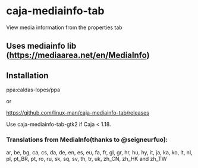 # caja-mediainfo-tab
View media information from the properties tab

## Uses mediainfo lib (https://mediaarea.net/en/MediaInfo)

## Installation

ppa:caldas-lopes/ppa

or

https://github.com/linux-man/caja-mediainfo-tab/releases

Use caja-mediainfo-tab-gtk2 if Caja < 1.18.

### Translations from MediaInfo(thanks to @seigneurfuo):

ar, be, bg, ca, cs, da, de, en, es, eu, fa, fr, gl, gr, hr, hu, hy, it, ja, ka, ko, lt, nl, pl, pt\_BR, pt, ro, ru, sk, sq, sv, th, tr, uk, zh\_CN, zh\_HK and zh\_TW

